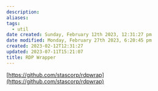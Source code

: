 ```yaml
---
description:
aliases: 
tags:
  - util
date created: Sunday, February 12th 2023, 12:31:27 pm
date modified: Monday, February 27th 2023, 6:20:45 pm
created: 2023-02-12T12:31:27
updated: 2023-07-11T15:21:07
title: RDP Wrapper
---
```

   
[https://github.com/stascorp/rdpwrap](https://github.com/stascorp/rdpwrap)

